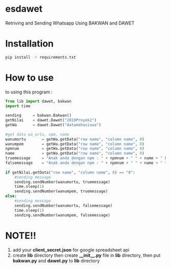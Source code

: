 # esdawet 
Retriving and Sending Whatsapp Using BAKWAN and DAWET

# Installation
```sh
pip install -r requirements.txt 
```

# How to use
to using this program : 
```python
from lib import dawet, bakwan  
import time  
  
sending     = bakwan.Bakwan()  
getNilai    = dawet.Dawet("2019Proyek2")  
getWa       = dawet.Dawet("datamahasiswa")  
  
#get data wa_ortu, npm, name  
wanumortu   	= getWa.getData("row name", "column name", 0)  
wanumpem    	= getWa.getData("row name", "column name", 0)  
npmnum      	= getWa.getData("row name", "column name", 0)  
name        	= getWa.getData("row name", "column name", 0) 
truemessage 	= "Anak anda dengan npm : " + npmnum + " " + name + " belum melaksanakan bimbingan!" 
falsemessage	= "Anak anda dengan npm : " + npmnum + " " + name + " telah melaksanakan bimbingan!"
  
if getNilai.getData("row name", "column name", 0) == "0":  
    #sending message  
    sending.sendNumber(wanumortu, truemessage)  
    time.sleep(1)  
    sending.sendNumber(wanumpem, truemessage)  
else:  
    #sending message  
    sending.sendNumber(wanumortu, falsemessage)  
    time.sleep(1)  
    sending.sendNumber(wanumpem, falsemessage)
```

# NOTE!!
1. add your **client_secret.json** for google spreadsheet api
2. create **lib** directory then create **\_\_init\_\_.py** file in **lib** directory, then put **bakwan.py** and **dawet.py** to **lib** directory